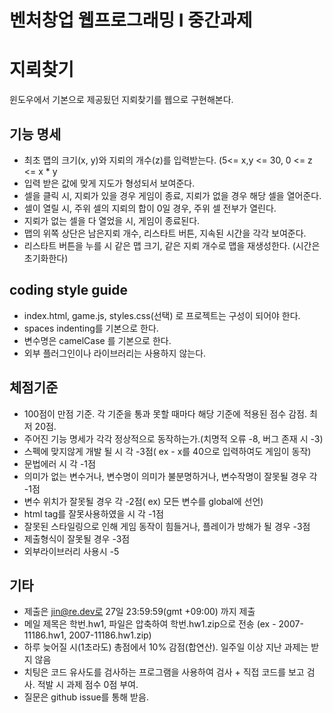 벤처창업 웹프로그래밍 I 중간과제
========================

# 지뢰찾기

윈도우에서 기본으로 제공됬던 지뢰찾기를 웹으로 구현해본다.

## 기능 명세

* 최초 맵의 크기(x, y)와 지뢰의 개수(z)를 입력받는다. (5<= x,y <= 30, 0 <= z <= x * y
* 입력 받은 값에 맞게 지도가 형성되서 보여준다.
* 셀을 클릭 시, 지뢰가 있을 경우 게임이 종료, 지뢰가 없을 경우 해당 셀을 열어준다.
* 셀이 열릴 시, 주위 셀의 지뢰의 합이 0일 경우, 주위 셀 전부가 열린다.
* 지뢰가 없는 셀을 다 열었을 시, 게임이 종료된다.
* 맵의 위쪽 상단은 남은지뢰 개수, 리스타트 버튼, 지속된 시간을 각각 보여준다.
* 리스타트 버튼을 누를 시 같은 맵 크기, 같은 지뢰 개수로 맵을 재생성한다. (시간은 초기화한다)

## coding style guide
* index.html, game.js, styles.css(선택) 로 프로젝트는 구성이 되어야 한다.
* spaces indenting를 기본으로 한다.
* 변수명은 camelCase 를 기본으로 한다.
* 외부 플러그인이나 라이브러리는 사용하지 않는다.

## 체점기준
* 100점이 만점 기준. 각 기준을 통과 못할 때마다 해당 기준에 적용된 점수 감점. 최저 20점.
* 주어진 기능 명세가 각각 정상적으로 동작하는가.(치명적 오류 -8, 버그 존재 시 -3)
* 스펙에 맞지않게 개발 될 시 각 -3점( ex - x를 40으로 입력하여도 게임이 동작)
* 문법에러 시 각 -1점
* 의미가 없는 변수거나, 변수명이 의미가 불분명하거나, 변수작명이 잘못될 경우 각 -1점
* 변수 위치가 잘못될 경우 각 -2점( ex) 모든 변수를 global에 선언)
* html tag를 잘못사용하였을 시 각 -1점
* 잘못된 스타일링으로 인해 게임 동작이 힘들거나, 플레이가 방해가 될 경우 -3점
* 제출형식이 잘못될 경우 -3점
* 외부라이브러리 사용시 -5

## 기타
* 제출은 jin@re.dev로 27일 23:59:59(gmt +09:00) 까지 제출
* 메일 제목은 학번.hw1, 파일은 압축하여 학번.hw1.zip으로 전송 (ex - 2007-11186.hw1, 2007-11186.hw1.zip)
* 하루 늦어질 시(1초라도) 총점에서 10% 감점(합연산). 일주일 이상 지난 과제는 받지 않음
* 치팅은 코드 유사도를 검사하는 프로그램을 사용하여 검사 + 직접 코드를 보고 검사. 적발 시 과제 점수 0점 부여.
* 질문은 github issue를 통해 받음.
